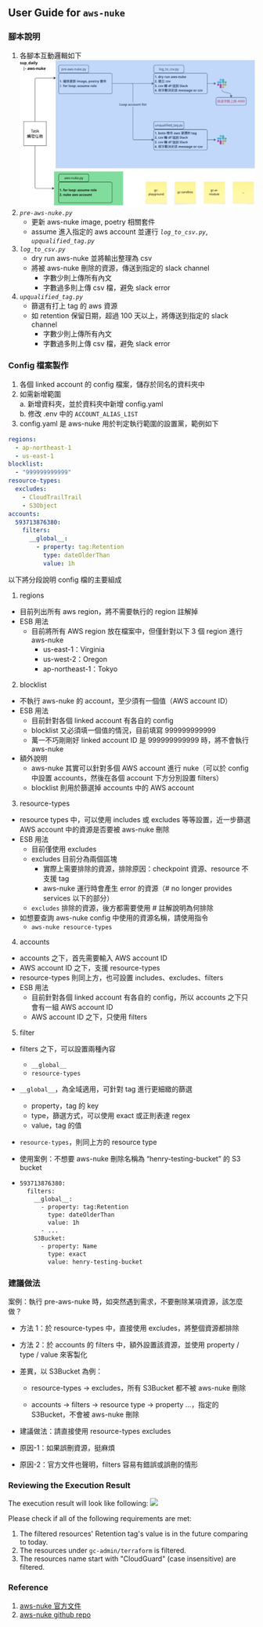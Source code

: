## User Guide for `aws-nuke`

### 腳本說明

1. 各腳本互動邏輯如下
   ![](./image_for_readme/logic_aws-nuke.jpg)
2. _`pre-aws-nuke.py`_
   - 更新 aws-nuke image, poetry 相關套件
   - assume 進入指定的 aws account 並運行 _`log_to_csv.py`_, _`upqualified_tag.py`_
3. _`log_to_csv.py`_
   - dry run aws-nuke 並將輸出整理為 csv
   - 將被 aws-nuke 刪除的資源，傳送到指定的 slack channel
     - 字數少則上傳所有內文
     - 字數過多則上傳 csv 檔，避免 slack error
4. _`upqualified_tag.py`_
   - 篩選有打上 tag 的 aws 資源
   - 如 retention 保留日期，超過 100 天以上，將傳送到指定的 slack channel
     - 字數少則上傳所有內文
     - 字數過多則上傳 csv 檔，避免 slack error

### Config 檔案製作

1. 各個 linked account 的 config 檔案，儲存於同名的資料夾中
2. 如需新增範圍  
   a. 新增資料夾，並於資料夾中新增 config.yaml  
   b. 修改 .env 中的 `ACCOUNT_ALIAS_LIST`
3. config.yaml 是 aws-nuke 用於判定執行範圍的設置黨，範例如下

```yaml
regions:
  - ap-northeast-1
  - us-east-1
blocklist:
  - "999999999999"
resource-types:
  excludes:
    - CloudTrailTrail
    - S3Object
accounts:
  593713876380:
    filters:
      __global__:
        - property: tag:Retention
          type: dateOlderThan
          value: 1h
```

以下將分段說明 config 檔的主要組成

1. regions

- 目前列出所有 aws region，將不需要執行的 region 註解掉
- ESB 用法
  - 目前將所有 AWS region 放在檔案中，但僅針對以下 3 個 region 進行 aws-nuke
    - us-east-1：Virginia
    - us-west-2：Oregon
    - ap-northeast-1：Tokyo

2. blocklist

- 不執行 aws-nuke 的 account，至少須有一個值（AWS account ID）
- ESB 用法
  - 目前針對各個 linked account 有各自的 config
  - blocklist 又必須填一個值的情況，目前填寫 999999999999
  - 萬一不巧剛剛好 linked account ID 是 999999999999 時，將不會執行 aws-nuke
- 額外說明
  - aws-nuke 其實可以針對多個 AWS account 進行 nuke（可以於 config 中設置 accounts，然後在各個 account 下方分別設置 filters）
  - blocklist 則用於篩選掉 accounts 中的 AWS account

3. resource-types

- resource types 中，可以使用 includes 或 excludes 等等設置，近一步篩選 AWS account 中的資源是否要被 aws-nuke 刪除
- ESB 用法
  - 目前僅使用 excludes
  - excludes 目前分為兩個區塊
    - 實際上需要排除的資源，排除原因：checkpoint 資源、resource 不支援 tag
    - aws-nuke 運行時會產生 error 的資源（# no longer provides services 以下的部分）
  - `excludes` 排除的資源，後方都需要使用 # 註解說明為何排除
- 如想要查詢 aws-nuke config 中使用的資源名稱，請使用指令
  - `aws-nuke resource-types`

4. accounts

- accounts 之下，首先需要輸入 AWS account ID
- AWS account ID 之下，支援 resource-types
- resource-types 則同上方，也可設置 includes、excludes、filters
- ESB 用法
  - 目前針對各個 linked account 有各自的 config，所以 accounts 之下只會有一組 AWS account ID
  - AWS account ID 之下，只使用 filters

5. filter

- filters 之下，可以設置兩種內容

  - `__global__`
  - `resource-types`

- `__global__`，為全域適用，可針對 tag 進行更細緻的篩選

  - property，tag 的 key
  - type，篩選方式，可以使用 exact 或正則表達 regex
  - value，tag 的值

- `resource-types`，則同上方的 resource type

- 使用案例：不想要 aws-nuke 刪除名稱為 “henry-testing-bucket” 的 S3 bucket
- ```accounts:
  593713876380:
    filters:
      __global__:
        - property: tag:Retention
          type: dateOlderThan
          value: 1h
        - ...
      S3Bucket:
        - property: Name
          type: exact
          value: henry-testing-bucket
  ```

### 建議做法

案例：執行 pre-aws-nuke 時，如突然遇到需求，不要刪除某項資源，該怎麼做？

- 方法 1：於 resource-types 中，直接使用 excludes，將整個資源都排除

- 方法 2：於 accounts 的 filters 中，額外設置該資源，並使用 property / type / value 來客製化

- 差異，以 S3Bucket 為例：

  - resource-types → excludes，所有 S3Bucket 都不被 aws-nuke 刪除

  - accounts → filters → resource type → property …，指定的 S3Bucket，不會被 aws-nuke 刪除

- 建議做法：請直接使用 resource-types excludes

- 原因-1：如果誤刪資源，挺麻煩

- 原因-2：官方文件也聲明，filters 容易有錯誤或誤刪的情形

### Reviewing the Execution Result

The execution result will look like following:
![](./image_for_readme/aws-nuke-result.png)

Please check if all of the following requirements are met:

1. The filtered resources' Retention tag's value is in the future comparing to today.
2. The resources under `gc-admin/terraform` is filtered.
3. The resources name start with "CloudGuard" (case insensitive) are filtered.

### Reference

1. [aws-nuke 官方文件](https://aws-nuke.ekristen.dev/)
2. [aws-nuke github repo](https://github.com/ekristen/aws-nuke)
